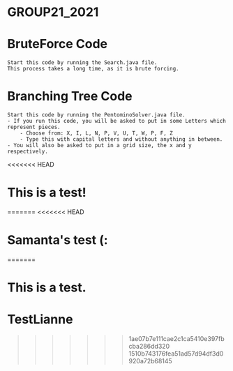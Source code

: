 # GROUP21_2021

# BruteForce Code
    Start this code by running the Search.java file.
    This process takes a long time, as it is brute forcing.

# Branching Tree Code
    Start this code by running the PentominoSolver.java file.
    - If you run this code, you will be asked to put in some Letters which represent pieces.
        - Choose from: X, I, L, N, P, V, U, T, W, P, F, Z
        - Type this with capital letters and without anything in between.
    - You will also be asked to put in a grid size, the x and y respectively.

<<<<<<< HEAD
# This is a test!
=======
<<<<<<< HEAD
# Samanta's test (:
=======
# This is a test.
# TestLianne


>>>>>>> 1ae07b7e111cae2c1ca5410e397fbcba286dd320
>>>>>>> 1510b743176fea51ad57d94df3d0920a72b68145
